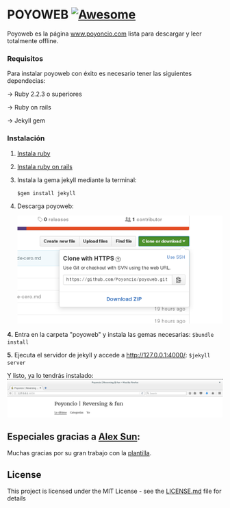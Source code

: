 

# POYOWEB [![Awesome](https://cdn.rawgit.com/sindresorhus/awesome/d7305f38d29fed78fa85652e3a63e154dd8e8829/media/badge.svg)](https://github.com/sindresorhus/awesome)

Poyoweb es la página www.poyoncio.com lista para descargar y leer totalmente offline. 

### Requisitos 

Para instalar poyoweb con éxito es necesario tener las siguientes dependecias:
    
-> Ruby 2.2.3 o superiores
    
-> Ruby on rails 
    
-> Jekyll gem 


### Instalación

  1. [Instala ruby](https://www.ruby-lang.org/es/documentation/installation/)  
  
  
  2. [Instala ruby on rails](http://www.rubyonrails.org.es/instala.html)
  
  
  3. Instala la gema jekyll mediante la terminal:
      ```
      $gem install jekyll
      ``` 
  
  
  3. Descarga poyoweb:
       
       ![](images/descarga-blog.png)
  
  
  
  **4.** Entra en la carpeta "poyoweb" y instala las gemas necesarias:
      ```
      $bundle install
      ``` 
  
  
  
  **5.** Ejecuta el servidor de jekyll y accede a  http://127.0.0.1:4000/: 
      ```
      $jekyll server 
      ```
      
      
Y listo, ya lo tendrás instalado:
![](images/captura-local.png)


## Especiales gracias a [Alex Sun](https://github.com/syaning):

Muchas gracias por su gran trabajo con la [plantilla](https://github.com/syaning/vida).



## License

This project is licensed under the MIT License - see the [LICENSE.md](LICENSE.md) file for details

